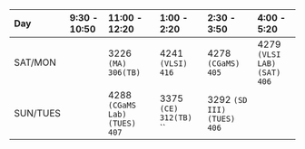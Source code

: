| Day | 9:30 - 10:50 | 11:00 - 12:20 | 1:00 - 2:20 | 2:30 - 3:50 | 4:00 - 5:20 |
| :--| :--------| :--------| :-----| :-----| :--- |
|SAT/MON | | 3226 `(MA)` `306(TB)` | 4241 `(VLSI)` `416` | 4278 `(CGaMS)` `405` | 4279 `(VLSI LAB)` `(SAT)` `406` |
|SUN/TUES | | 4288 `(CGaMS Lab)` `(TUES)` `407` | 3375 `(CE)` `312(TB)` `` | 3292 `(SD III)` `(TUES)` `406`	 |